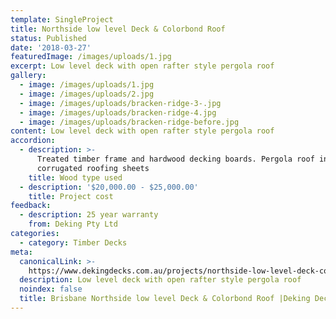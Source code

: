 ```yaml
---
template: SingleProject
title: Northside low level Deck & Colorbond Roof
status: Published
date: '2018-03-27'
featuredImage: /images/uploads/1.jpg
excerpt: Low level deck with open rafter style pergola roof
gallery:
  - image: /images/uploads/1.jpg
  - image: /images/uploads/2.jpg
  - image: /images/uploads/bracken-ridge-3-.jpg
  - image: /images/uploads/bracken-ridge-4.jpg
  - image: /images/uploads/bracken-ridge-before.jpg
content: Low level deck with open rafter style pergola roof
accordion:
  - description: >-
      Treated timber frame and hardwood decking boards. Pergola roof including
      corrugated roofing sheets
    title: Wood type used
  - description: '$20,000.00 - $25,000.00'
    title: Project cost
feedback:
  - description: 25 year warranty
    from: Deking Pty Ltd
categories:
  - category: Timber Decks
meta:
  canonicalLink: >-
    https://www.dekingdecks.com.au/projects/northside-low-level-deck-colorbond-roof/
  description: Low level deck with open rafter style pergola roof
  noindex: false
  title: Brisbane Northside low level Deck & Colorbond Roof |Deking Decks
---
```


